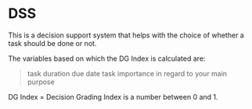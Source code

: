 # DSS
This is a decision support system that helps with the choice of whether a task should be done or not.

The variables based on which the DG Index is calculated are:
> task duration 
> due date
> task importance in regard to your main purpose

DG Index = Decision Grading Index is a number between 0 and 1.
